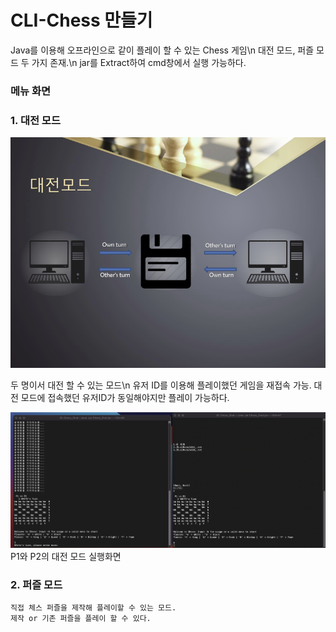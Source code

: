 # CLI-Chess 만들기
Java를 이용해 오프라인으로 같이 플레이 할 수 있는 Chess 게임\n
대전 모드, 퍼즐 모드 두 가지 존재.\n
jar를 Extract하여 cmd창에서 실행 가능하다.

### 메뉴 화면


### 1. 대전 모드
![Dual](Images/Dual.png)

두 명이서 대전 할 수 있는 모드\n
유저 ID를 이용해 플레이했던 게임을 재접속 가능.
대전 모드에 접속했던 유저ID가 동일해야지만 플레이 가능하다.

![PlayScreen](Images/Playscreen.png)
P1와 P2의 대전 모드 실행화면

### 2. 퍼즐 모드
    직접 체스 퍼즐을 제작해 플레이할 수 있는 모드.
    제작 or 기존 퍼즐을 플레이 할 수 있다.
